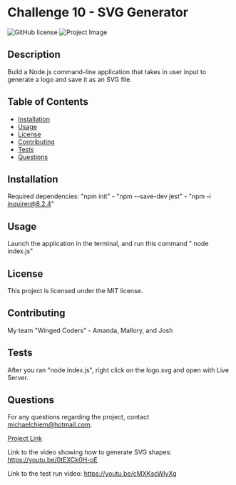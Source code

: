 
# Challenge 10 - SVG Generator

![GitHub license](https://img.shields.io/badge/license-MIT-blue.svg)
![Project Image](N/A)

## Description
Build a Node.js command-line application that takes in user input to generate a logo and save it as an SVG file.

## Table of Contents
- [Installation](#installation)
- [Usage](#usage)
- [License](#license)
- [Contributing](#contributing)
- [Tests](#tests)
- [Questions](#questions)

## Installation
Required dependencies: "npm init" - "npm --save-dev jest" - "npm -i inquirer@8.2.4"

## Usage
Launch the application in the terminal, and run this command " node index.js"

## License
This project is licensed under the MIT license.

## Contributing
My team "Winged Coders" - Amanda, Mallory, and Josh

## Tests
After you ran "node index.js", right click on the logo.svg and open with Live Server.

## Questions
For any questions regarding the project, contact michaelchiem@hotmail.com.

[Project Link](https://github.com/Michael-Chiem/Covid201)

Link to the video showing how to generate SVG shapes: https://youtu.be/0tEXCk0H-oE

Link to the test run video: https://youtu.be/cMXKscWlyXg